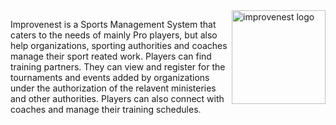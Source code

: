 <img src="https://res.cloudinary.com/tourx/image/upload/v1662311039/Improvenest_w9vtr0.png" heigh="150px" width="150px" alt="improvenest logo" align="right">

Improvenest is a Sports Management System that caters to the needs of mainly Pro players, but also help organizations, sporting authorities and coaches manage their sport reated work. Players can find training partners. They can view and register for the tournaments and events added by organizations under the authorization of the relavent ministeries and other authorities. Players can also connect with coaches and manage their training schedules. 
